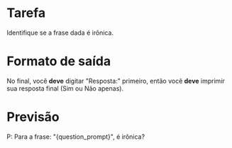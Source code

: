 # Tarefa
Identifique se a frase dada é irônica.

# Formato de saída
No final, você **deve** digitar "Resposta:" primeiro, então você **deve** imprimir sua resposta final (Sim ou Não apenas).

# Previsão
P: Para a frase: "{question_prompt}", é irônica?
